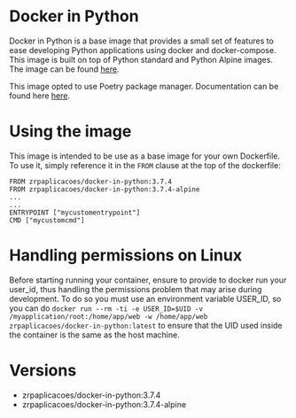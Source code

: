 # Docker in Python

Docker in Python is a base image that provides a small set of features to ease developing Python applications using docker and docker-compose. This image is built on top of Python standard and Python Alpine images.
The image can be found [here](https://hub.docker.com/r/zrpaplicacoes/docker-in-python/).

This image opted to use Poetry package manager. Documentation can be found here [here](https://poetry.eustace.io/).

# Using the image

This image is intended to be use as a base image for your own Dockerfile. To use it, simply reference it in the `FROM` clause at the top of the dockerfile:

```
FROM zrpaplicacoes/docker-in-python:3.7.4
FROM zrpaplicacoes/docker-in-python:3.7.4-alpine
...
...
ENTRYPOINT ["mycustomentrypoint"]
CMD ["mycustomcmd"]
```

# Handling permissions on Linux

Before starting running your container, ensure to provide to docker run your user_id, thus handling the permissions problem that may arise during development. To do so you must use an environment variable USER_ID, so you can do `docker run --rm -ti -e USER_ID=$UID -v /myapplication/root:/home/app/web -w /home/app/web zrpaplicacoes/docker-in-python:latest` to ensure that the UID used inside the container is the same as the host machine.

# Versions

*   zrpaplicacoes/docker-in-python:3.7.4
*   zrpaplicacoes/docker-in-python:3.7.4-alpine

